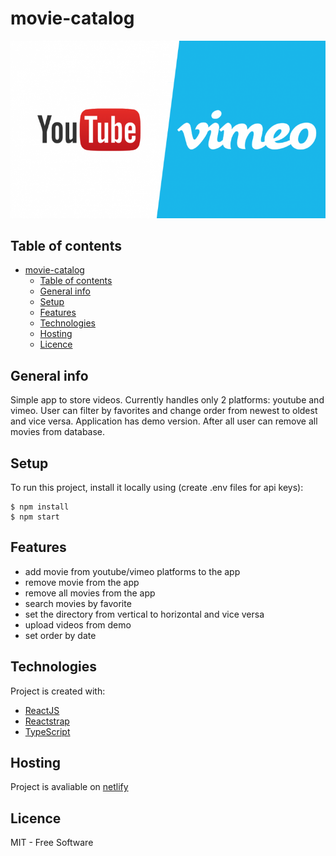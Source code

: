 # movie-catalog

![logo](./public/logos.png)

## Table of contents
- [movie-catalog](#movie-catalog)
  - [Table of contents](#table-of-contents)
  - [General info](#general-info)
  - [Setup](#setup)
  - [Features](#features)
  - [Technologies](#technologies)
  - [Hosting](#hosting)
  - [Licence](#licence)

## General info 

Simple app to store videos. Currently handles only 2 platforms: youtube and vimeo. User can filter by favorites and change order from newest to oldest and vice versa. Application has demo version. After all user can remove all movies from database. 

## Setup
To run this project, install it locally using (create .env files for api keys):
```
$ npm install
$ npm start
```
## Features
- add movie from youtube/vimeo platforms to the app
- remove movie from the app
- remove all movies from the app
- search movies by favorite
- set the directory from vertical to horizontal and vice versa
- upload videos from demo 
- set order by date

## Technologies

Project is created with:
- [ReactJS](https://pl.reactjs.org/)
- [Reactstrap](https://reactstrap.github.io/)
- [TypeScript](https://www.typescriptlang.org/)

## Hosting

Project is avaliable on [netlify](https://hardcore-hermann-801b27.netlify.app/)

## Licence
MIT - Free Software